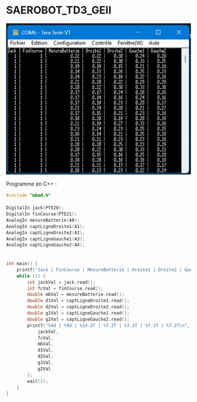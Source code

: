 # SAEROBOT_TD3_GEII

![TeraTerm affichant l'exécution du programme](https://github.com/hugofnmdev/SAEROBOT_TD3_GEII/blob/main/COM.png?raw=true)

Programme en C++ :

```c
#include "mbed.h"

DigitalIn jack(PTE20);
DigitalIn finCourse(PTE21);
AnalogIn mesureBatterie(A0);
AnalogIn captLigneDroite1(A1);
AnalogIn captLigneDroite2(A2);
AnalogIn captLigneGauche1(A3);
AnalogIn captLigneGauche2(A4);


int main() {
    printf("Jack | FinCourse | MesureBatterie | Droite1 | Droite2 | Gauche1 | Gauche2\n");
    while (1) {
        int jackVal = jack.read();
        int fcVal = finCourse.read();
        double mbVal = mesureBatterie.read(); 
        double d1Val = captLigneDroite1.read();
        double d2Val = captLigneDroite2.read();
        double g1Val = captLigneGauche1.read();
        double g2Val = captLigneGauche2.read();
        printf("%4d | %9d | %14.2f | %7.2f | %7.2f | %7.2f | %7.2f\n", 
            jackVal, 
            fcVal, 
            mbVal, 
            d1Val, 
            d2Val,
            g1Val,
            g2Val
        );
        wait(3);
    }
}
```